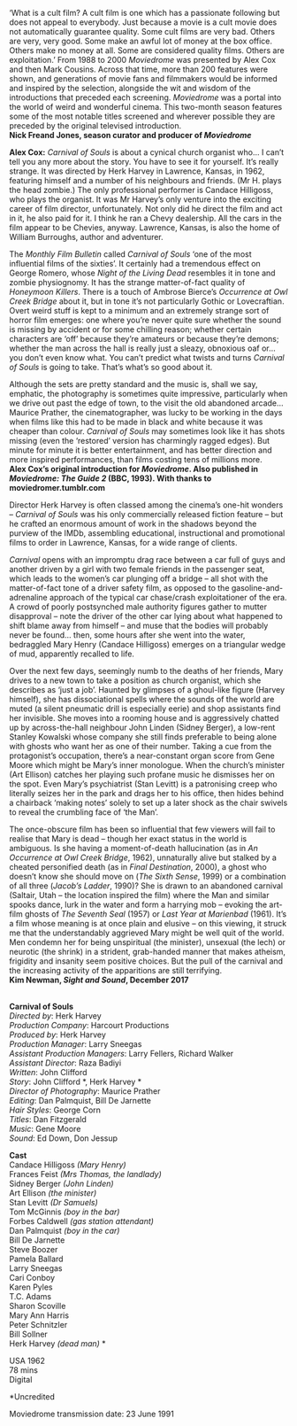 
‘What is a cult film? A cult film is one which has a passionate following but does not appeal to everybody. Just because a movie is a cult movie does not automatically guarantee quality. Some cult films are very bad. Others are very, very good. Some make an awful lot of money at the box office. Others make no money at all. Some are considered quality films. Others are exploitation.’ From 1988 to 2000 _Moviedrome_ was presented by Alex Cox and then Mark Cousins. Across that time, more than 200 features were shown, and generations of movie fans and filmmakers would be informed and inspired by the selection, alongside the wit and wisdom of the introductions that preceded each screening. _Moviedrome_ was a portal into the world of weird and wonderful cinema. This two-month season features some of the most notable titles screened and wherever possible they are preceded by the original televised introduction.  
**Nick Freand Jones, season curator and producer  of _Moviedrome_**

**Alex Cox:** _Carnival of Souls_ is about a cynical church organist who… I can’t tell you any more about the story. You have to see it for yourself. It’s really strange.  It was directed by Herk Harvey in Lawrence, Kansas, in 1962, featuring himself and a number of his neighbours and friends. (Mr H. plays the head zombie.) The only professional performer is Candace Hilligoss, who plays the organist. It was Mr Harvey’s only venture into the exciting career of film director, unfortunately. Not only did he direct the film and act in it, he also paid for it. I think he ran a Chevy dealership. All the cars in the film appear to be Chevies, anyway. Lawrence, Kansas, is also the home of William Burroughs, author and adventurer.

The _Monthly Film Bulletin_ called _Carnival of Souls_ ‘one of the most influential films of the sixties’. It certainly had a tremendous effect on George Romero, whose _Night of the Living Dead_ resembles it in tone and zombie physiognomy. It has the strange matter-of-fact quality of _Honeymoon Killers_. There is a touch of Ambrose Bierce’s _Occurrence at Owl Creek Bridge_ about it, but in tone it’s not particularly Gothic or Lovecraftian. Overt weird stuff is kept to a minimum and an extremely strange sort of horror film emerges: one where you’re never quite sure whether the sound is missing by accident or for some chilling reason; whether certain characters are ‘off’ because they’re amateurs or because they’re demons; whether the man across the hall is really just a sleazy, obnoxious oaf or… you don’t even know what. You can’t predict what twists and turns _Carnival of Souls_ is going to take. That’s what’s so good about it.

Although the sets are pretty standard and the music is, shall we say, emphatic, the photography is sometimes quite impressive, particularly when we drive out past the edge of town, to the visit the old abandoned arcade… Maurice Prather, the cinematographer, was lucky to be working in the days when films like this had to be made in black and white because it was cheaper than colour. _Carnival of Souls_ may sometimes look like it has shots missing (even the ‘restored’ version has charmingly ragged edges). But minute for minute it is better entertainment, and has better direction and more inspired performances, than films costing tens of millions more.  
**Alex Cox’s original introduction for _Moviedrome_. Also published in _Moviedrome: The Guide 2_ (BBC, 1993). With thanks to moviedromer.tumblr.com**

Director Herk Harvey is often classed among the cinema’s one-hit wonders – _Carnival of Souls_ was his only commercially released fiction feature – but he crafted an enormous amount of work in the shadows beyond the purview of the IMDb, assembling educational, instructional and promotional films to order in Lawrence, Kansas, for a wide range of clients.

_Carnival_ opens with an impromptu drag race between a car full of guys and another driven by a girl with two female friends in the passenger seat, which leads to the women’s car plunging off a bridge – all shot with the matter-of-fact tone of a driver safety film, as opposed to the gasoline-and-adrenaline approach of the typical car chase/crash exploitationer of the era. A crowd of poorly postsynched male authority figures gather to mutter disapproval – note the driver of the other car lying about what happened to shift blame away from himself – and muse that the bodies will probably never be found… then, some hours after she went into the water, bedraggled Mary Henry (Candace Hilligoss) emerges on a triangular wedge of mud, apparently recalled to life.

Over the next few days, seemingly numb to the deaths of her friends, Mary drives to a new town to take a position as church organist, which she describes as ‘just a job’. Haunted by glimpses of a ghoul-like figure (Harvey himself), she has dissociational spells where the sounds of the world are muted (a silent pneumatic drill is especially eerie) and shop assistants find her invisible. She moves into a rooming house and is aggressively chatted up by across-the-hall neighbour John Linden (Sidney Berger), a low-rent Stanley Kowalski whose company she still finds preferable to being alone with ghosts who want her as one of their number. Taking a cue from the protagonist’s occupation, there’s a near-constant organ score from Gene Moore which might be Mary’s inner monologue. When the church’s minister (Art Ellison) catches her playing such profane music he dismisses her on the spot. Even Mary’s psychiatrist (Stan Levitt) is a patronising creep who literally seizes her in the park and drags her to his office, then hides behind a chairback ‘making notes’ solely to set up a later shock as the chair swivels to reveal the crumbling face of ‘the Man’.

The once-obscure film has been so influential that few viewers will fail to realise that Mary is dead – though her exact status in the world is ambiguous. Is she having a moment-of-death hallucination (as in _An Occurrence at Owl Creek Bridge_, 1962), unnaturally alive but stalked by a cheated personified death (as in _Final Destination_, 2000), a ghost who doesn’t know she should move on (_The Sixth Sense_, 1999) or a combination of all three (_Jacob’s Ladder_, 1990)? She is drawn to an abandoned carnival (Saltair, Utah – the location inspired the film) where the Man and similar spooks dance, lurk in the water and form a harrying mob – evoking the art-film ghosts of _The Seventh Seal_ (1957) or _Last Year at Marienbad_ (1961). It’s a film whose meaning is at once plain and elusive – on this viewing, it struck me that the understandably aggrieved Mary might be well quit of the world. Men condemn her for being unspiritual (the minister), unsexual (the lech) or neurotic (the shrink) in a strident, grab-handed manner that makes atheism, frigidity and insanity seem positive choices. But the pull of the carnival and the increasing activity of the apparitions are still terrifying.  
**Kim Newman, _Sight and Sound_, December 2017**
<br><br>

**Carnival of Souls**  
_Directed by_: Herk Harvey  
_Production Company_: Harcourt Productions  
_Produced by_: Herk Harvey  
_Production Manager_: Larry Sneegas  
_Assistant Production Managers_: Larry Fellers, Richard Walker  
_Assistant Director_: Raza Badiyi  
_Written_: John Clifford  
_Story_: John Clifford *, Herk Harvey *  
_Director of Photography_: Maurice Prather  
_Editing_: Dan Palmquist, Bill De Jarnette  
_Hair Styles_: George Corn  
_Titles_: Dan Fitzgerald  
_Music_: Gene Moore  
_Sound_: Ed Down, Don Jessup

**Cast**  
Candace Hilligoss _(Mary Henry)_  
Frances Feist _(Mrs Thomas, the landlady)_  
Sidney Berger _(John Linden)_  
Art Ellison _(the minister)_  
Stan Levitt _(Dr Samuels)_  
Tom McGinnis _(boy in the bar)_  
Forbes Caldwell _(gas station attendant)_  
Dan Palmquist _(boy in the car)_  
Bill De Jarnette  
Steve Boozer  
Pamela Ballard  
Larry Sneegas  
Cari Conboy  
Karen Pyles  
T.C. Adams  
Sharon Scoville  
Mary Ann Harris  
Peter Schnitzler  
Bill Sollner  
Herk Harvey _(dead man)_ *

USA 1962  
78 mins  
Digital

*Uncredited

Moviedrome transmission date: 23 June 1991
<br><br>
<!--stackedit_data:
eyJoaXN0b3J5IjpbMTM5OTMwNDE5OV19
-->